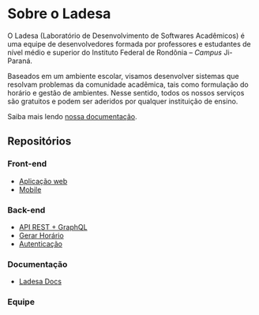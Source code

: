 <!-- adicionar logo do ladesa -->

# Sobre o Ladesa

O Ladesa (Laboratório de Desenvolvimento de Softwares Acadêmicos) é uma equipe de desenvolvedores formada por professores e estudantes de nível médio e superior do Instituto Federal de Rondônia – _Campus_ Ji-Paraná.

Baseados em um ambiente escolar, visamos desenvolver sistemas que resolvam problemas da comunidade acadêmica, tais como formulação do horário e gestão de ambientes. Nesse sentido, todos os nossos serviços são gratuitos e podem ser aderidos por qualquer instituição de ensino.

Saiba mais lendo [nossa documentação](https://docs.ladesa.com.br/introduction/systems).

## Repositórios

### Front-end
- [Aplicação web](https://docs.ladesa.com.br/introduction/systems)
- [Mobile](https://github.com/ladesa-ro/mobile)

### Back-end
- [API REST + GraphQL](https://github.com/ladesa-ro/api)
- [Gerar Horário](https://github.com/ladesa-ro/api)
- [Autenticação](https://github.com/ladesa-ro/autenticacao)

### Documentação
- [Ladesa Docs](https://github.com/ladesa-ro/docs)

### Equipe

<!-- adicionar os contributors -->
